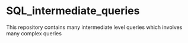 # SQL_intermediate_queries
This repository contains many intermediate level queries which involves many complex queries
